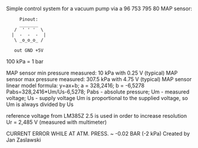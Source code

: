   Simple control system for a vacuum pump via a 96 753 795 80 MAP sensor:
  
         Pinout:
         _______ 
       /  ' ' '  \
      |  -  -  -  |
       \ _o_o_o_ /
           
       out GND +5V
  
  100 kPa = 1 bar
  
  MAP sensor min pressure measured: 10 kPa with 0.25 V (typical)
  MAP sensor max pressure measured: 307.5 kPa with 4.75 V (typical)
  MAP sensor linear model formula:
  y=ax+b; a = 328,2416; b = -6,5278
  Pabs=328,2416*Um/Us-6,5278; Pabs - absolute pressure; Um - measured voltage; Us - supply voltage
  Um is proportional to the supplied voltage, so Um is always divided by Us
  
  reference voltage from LM385Z 2.5 is used in order to increase resolution
  Ur = 2,485 V (measured with multimeter)
  
  CURRENT ERROR WHILE AT ATM. PRESS. ~ -0.02 BAR (-2 kPa)
  Created by Jan Zaslawski
